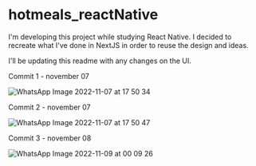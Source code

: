 # hotmeals_reactNative

I'm developing this project while studying React Native. I decided to recreate what I've done in NextJS in order to reuse the design and ideas.

I'll be updating this readme with any changes on the UI.


Commit 1 - november 07

![WhatsApp Image 2022-11-07 at 17 50 34](https://user-images.githubusercontent.com/76676185/200728341-4afcc9e7-febb-4021-a2a2-675411436321.jpeg)


Commit 2 - november 07

![WhatsApp Image 2022-11-07 at 17 50 47](https://user-images.githubusercontent.com/76676185/200728649-621b3f5e-5b06-442c-a8fa-6730750fd444.jpeg)


Commit 3 - november 08

![WhatsApp Image 2022-11-09 at 00 09 26](https://user-images.githubusercontent.com/76676185/200728800-b59d0e1b-019d-43e7-884d-2f45566f9cd6.jpeg)

